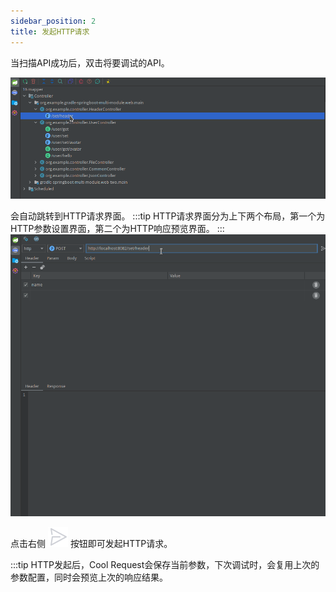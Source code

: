 ```yaml
---
sidebar_position: 2
title: 发起HTTP请求
---
```


当扫描API成功后，双击将要调试的API。

![Alt text](../images/api-tree.png)

会自动跳转到HTTP请求界面。
:::tip
 HTTP请求界面分为上下两个布局，第一个为HTTP参数设置界面，第二个为HTTP响应预览界面。
:::
![Alt text](../images/http-request.png)


点击右侧 ![Alt text](../images/send.svg) 按钮即可发起HTTP请求。

:::tip
HTTP发起后，Cool Request会保存当前参数，下次调试时，会复用上次的参数配置，同时会预览上次的响应结果。